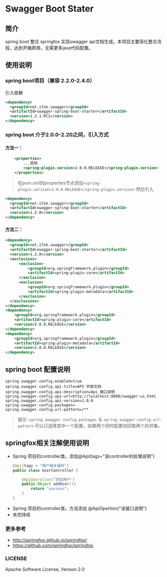 # Swagger Boot Stater 
## 简介
spring boot 整合 springfox 实现swagger api文档生成。本项目主要简化整合流程，达到开箱即用，无需更多java代码配置。
## 使用说明
### spring boot项目（兼容 2.2.0-2.4.0）
引入依赖
```xml
<dependency>
  <groupId>net.ifok.swagger</groupId>
  <artifactId>swagger-spring-boot-starter</artifactId>
  <version>1.2.1-RC1</version>
</dependency>
```
### spring boot 介于2.0.0-2.20之间，引入方式
#### 方法一：
````xml
    <properties>
        ...其他
        <spring-plugin.version>2.0.0.RELEASE</spring-plugin.version>
    </properties>
````
> 在pom.xml的properties节点添加`<spring-plugin.version>2.0.0.RELEASE</spring-plugin.version>` 
然后引入
```xml
<dependency>
  <groupId>net.ifok.swagger</groupId>
  <artifactId>swagger-spring-boot-starter</artifactId>
  <version>1.2.0</version>
</dependency>
```

#### 方法二：
````xml
<dependency>
  <groupId>net.ifok.swagger</groupId>
  <artifactId>swagger-spring-boot-starter</artifactId>
  <version>1.2.0</version>
  <exclusions>
      <exclusion>
          <groupId>org.springframework.plugin</groupId>
          <artifactId>spring-plugin-core</artifactId>
      </exclusion>
      <exclusion>
          <groupId>org.springframework.plugin</groupId>
          <artifactId>spring-plugin-metadata</artifactId>
      </exclusion>
  </exclusions>
</dependency>
<dependency>
    <groupId>org.springframework.plugin</groupId>
    <artifactId>spring-plugin-core</artifactId>
    <version>2.0.0.RELEASE</version>
</dependency>
<dependency>
    <groupId>org.springframework.plugin</groupId>
    <artifactId>spring-plugin-metadata</artifactId>
    <version>2.0.0.RELEASE</version>
</dependency>
````

## spring boot 配置说明
````properties
spring.swagger.config.enabled=true
spring.swagger.config.api-title=API 开放文档
spring.swagger.config.api-description=Api 接口说明
spring.swagger.config.api-url=http://localhost:8080/swagger-ui.html
spring.swagger.config.api-version=1.0.0
spring.swagger.config.packages=
spring.swagger.config.url-pattern=/**
````
> 提示: `spring.swagger.config.packages` 与 `spring.swagger.config.url-pattern` 可以只选择其中一个配置，如果两个同时配置则回取两个的并集。 

## springfox相关注解使用说明
- Spring 项目的controller类，添加@Api(tags="该controller的处理说明")
    ```java
    @Api(tags = "用户相关操作")
    public class UserController {
    
        @ApiOperation("添加用户")
        public Object addUser(){
            return "success";
        }
    }
    ```
- Spring 项目的controller类，方法添加 @ApiOpertion("该接口说明")
- 未完待续

### 更多参考

- http://springfox.github.io/springfox/
- https://github.com/springfox/springfox

### LICENSE
Apache Software License, Version 2.0
